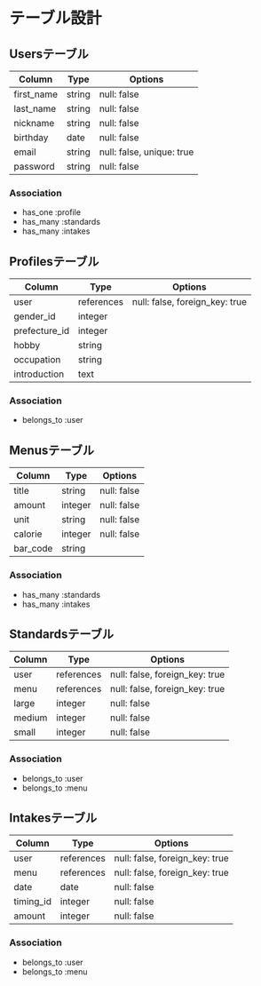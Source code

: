 # テーブル設計

## Usersテーブル

| Column     | Type   | Options                   |
| ---------- | ------ | ------------------------- |
| first_name | string | null: false               |
| last_name  | string | null: false               |
| nickname   | string | null: false               |
| birthday   | date   | null: false               |
| email      | string | null: false, unique: true |
| password   | string | null: false               |

### Association
- has_one :profile
- has_many :standards
- has_many :intakes


## Profilesテーブル
| Column        | Type       | Options                        |
| ------------- | ---------- | ------------------------------ |
| user          | references | null: false, foreign_key: true |
| gender_id     | integer    |                                |
| prefecture_id | integer    |                                |
| hobby         | string     |                                |
| occupation    | string     |                                |
| introduction  | text       |                                |

### Association
- belongs_to :user


## Menusテーブル
| Column   | Type    | Options     |
| -------- | ------- | ----------- |
| title    | string  | null: false |
| amount   | integer | null: false |
| unit     | string  | null: false |
| calorie  | integer | null: false |
| bar_code | string  |             |

### Association
- has_many :standards
- has_many :intakes

## Standardsテーブル
| Column | Type       | Options                        |
| ------ | ---------- | ------------------------------ |
| user   | references | null: false, foreign_key: true |
| menu   | references | null: false, foreign_key: true |
| large  | integer    | null: false                    |
| medium | integer    | null: false                    |
| small  | integer    | null: false                    |

### Association
- belongs_to :user
- belongs_to :menu

## Intakesテーブル
| Column    | Type       | Options                        |
| --------- | ---------- | ------------------------------ |
| user      | references | null: false, foreign_key: true |
| menu      | references | null: false, foreign_key: true |
| date      | date       | null: false                    |
| timing_id | integer    | null: false                    |
| amount    | integer    | null: false                    |

### Association
- belongs_to :user
- belongs_to :menu